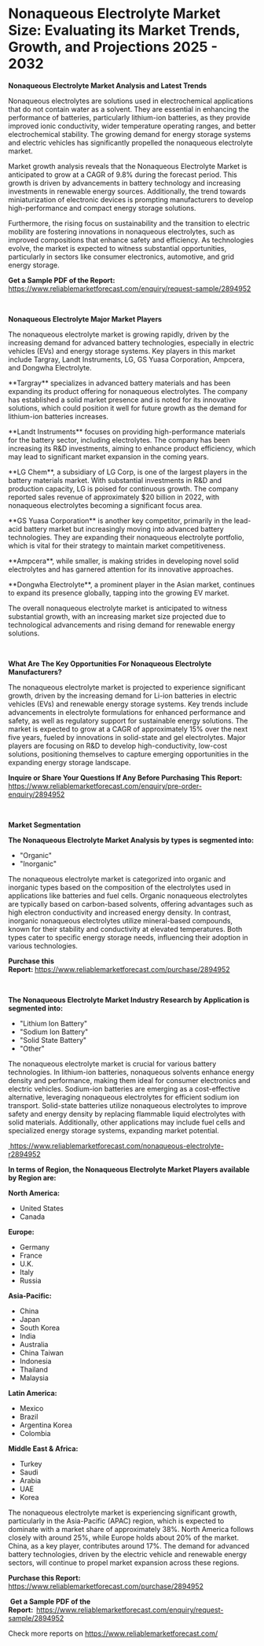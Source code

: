 <p><h1>Nonaqueous Electrolyte Market Size: Evaluating its Market Trends, Growth, and Projections 2025 - 2032</h1></p><p><strong>Nonaqueous Electrolyte Market Analysis and Latest Trends</strong></p>
<p><p>Nonaqueous electrolytes are solutions used in electrochemical applications that do not contain water as a solvent. They are essential in enhancing the performance of batteries, particularly lithium-ion batteries, as they provide improved ionic conductivity, wider temperature operating ranges, and better electrochemical stability. The growing demand for energy storage systems and electric vehicles has significantly propelled the nonaqueous electrolyte market.</p><p>Market growth analysis reveals that the Nonaqueous Electrolyte Market is anticipated to grow at a CAGR of 9.8% during the forecast period. This growth is driven by advancements in battery technology and increasing investments in renewable energy sources. Additionally, the trend towards miniaturization of electronic devices is prompting manufacturers to develop high-performance and compact energy storage solutions.</p><p>Furthermore, the rising focus on sustainability and the transition to electric mobility are fostering innovations in nonaqueous electrolytes, such as improved compositions that enhance safety and efficiency. As technologies evolve, the market is expected to witness substantial opportunities, particularly in sectors like consumer electronics, automotive, and grid energy storage.</p></p>
<p><strong>Get a Sample PDF of the Report:&nbsp;</strong> <a href="https://www.reliablemarketforecast.com/enquiry/request-sample/2894952?utm_campaign=3139&utm_medium=2&utm_source=Github&utm_content=ia&utm_term=15032025&utm_id=nonaqueous-electrolyte">https://www.reliablemarketforecast.com/enquiry/request-sample/2894952</a></p>
<p>&nbsp;</p>
<p><strong>Nonaqueous Electrolyte Major Market Players</strong></p>
<p><p>The nonaqueous electrolyte market is growing rapidly, driven by the increasing demand for advanced battery technologies, especially in electric vehicles (EVs) and energy storage systems. Key players in this market include Targray, Landt Instruments, LG, GS Yuasa Corporation, Ampcera, and Dongwha Electrolyte.</p><p>**Targray** specializes in advanced battery materials and has been expanding its product offering for nonaqueous electrolytes. The company has established a solid market presence and is noted for its innovative solutions, which could position it well for future growth as the demand for lithium-ion batteries increases.</p><p>**Landt Instruments** focuses on providing high-performance materials for the battery sector, including electrolytes. The company has been increasing its R&D investments, aiming to enhance product efficiency, which may lead to significant market expansion in the coming years.</p><p>**LG Chem**, a subsidiary of LG Corp, is one of the largest players in the battery materials market. With substantial investments in R&D and production capacity, LG is poised for continuous growth. The company reported sales revenue of approximately $20 billion in 2022, with nonaqueous electrolytes becoming a significant focus area.</p><p>**GS Yuasa Corporation** is another key competitor, primarily in the lead-acid battery market but increasingly moving into advanced battery technologies. They are expanding their nonaqueous electrolyte portfolio, which is vital for their strategy to maintain market competitiveness.</p><p>**Ampcera**, while smaller, is making strides in developing novel solid electrolytes and has garnered attention for its innovative approaches. </p><p>**Dongwha Electrolyte**, a prominent player in the Asian market, continues to expand its presence globally, tapping into the growing EV market.</p><p>The overall nonaqueous electrolyte market is anticipated to witness substantial growth, with an increasing market size projected due to technological advancements and rising demand for renewable energy solutions.</p></p>
<p>&nbsp;</p>
<p><strong>What Are The Key Opportunities For Nonaqueous Electrolyte Manufacturers?</strong></p>
<p><p>The nonaqueous electrolyte market is projected to experience significant growth, driven by the increasing demand for Li-ion batteries in electric vehicles (EVs) and renewable energy storage systems. Key trends include advancements in electrolyte formulations for enhanced performance and safety, as well as regulatory support for sustainable energy solutions. The market is expected to grow at a CAGR of approximately 15% over the next five years, fueled by innovations in solid-state and gel electrolytes. Major players are focusing on R&D to develop high-conductivity, low-cost solutions, positioning themselves to capture emerging opportunities in the expanding energy storage landscape.</p></p>
<p><strong>Inquire or Share Your Questions If Any Before Purchasing This Report:</strong> <a href="https://www.reliablemarketforecast.com/enquiry/pre-order-enquiry/2894952?utm_campaign=3139&utm_medium=2&utm_source=Github&utm_content=ia&utm_term=15032025&utm_id=nonaqueous-electrolyte">https://www.reliablemarketforecast.com/enquiry/pre-order-enquiry/2894952</a></p>
<p>&nbsp;</p>
<p><strong>Market Segmentation</strong></p>
<p><strong>The Nonaqueous Electrolyte Market Analysis by types is segmented into:</strong></p>
<p><ul><li>"Organic"</li><li>"Inorganic"</li></ul></p>
<p><p>The nonaqueous electrolyte market is categorized into organic and inorganic types based on the composition of the electrolytes used in applications like batteries and fuel cells. Organic nonaqueous electrolytes are typically based on carbon-based solvents, offering advantages such as high electron conductivity and increased energy density. In contrast, inorganic nonaqueous electrolytes utilize mineral-based compounds, known for their stability and conductivity at elevated temperatures. Both types cater to specific energy storage needs, influencing their adoption in various technologies.</p></p>
<p><strong>Purchase this Report:&nbsp;</strong><a href="https://www.reliablemarketforecast.com/purchase/2894952?utm_campaign=3139&utm_medium=2&utm_source=Github&utm_content=ia&utm_term=15032025&utm_id=nonaqueous-electrolyte">https://www.reliablemarketforecast.com/purchase/2894952</a></p>
<p>&nbsp;</p>
<p><strong>The Nonaqueous Electrolyte Market Industry Research by Application is segmented into:</strong></p>
<p><ul><li>"Lithium Ion Battery"</li><li>"Sodium Ion Battery"</li><li>"Solid State Battery"</li><li>"Other"</li></ul></p>
<p><p>The nonaqueous electrolyte market is crucial for various battery technologies. In lithium-ion batteries, nonaqueous solvents enhance energy density and performance, making them ideal for consumer electronics and electric vehicles. Sodium-ion batteries are emerging as a cost-effective alternative, leveraging nonaqueous electrolytes for efficient sodium ion transport. Solid-state batteries utilize nonaqueous electrolytes to improve safety and energy density by replacing flammable liquid electrolytes with solid materials. Additionally, other applications may include fuel cells and specialized energy storage systems, expanding market potential.</p></p>
<p><a href="https://www.reliablemarketforecast.com/nonaqueous-electrolyte-r2894952?utm_campaign=3139&utm_medium=2&utm_source=Github&utm_content=ia&utm_term=15032025&utm_id=nonaqueous-electrolyte">&nbsp;https://www.reliablemarketforecast.com/nonaqueous-electrolyte-r2894952</a></p>
<p><strong>In terms of Region, the Nonaqueous Electrolyte Market Players available by Region are:</strong></p>
<p>
    <p> <strong> North America: </strong>
        <ul>
            <li>United States</li>
            <li>Canada</li>
        </ul>
        </p> 
    <p> <strong> Europe: </strong>
        <ul>
            <li>Germany</li>
            <li>France</li>
            <li>U.K.</li>
            <li>Italy</li>
            <li>Russia</li>
        </ul>
        </p> 
    <p> <strong> Asia-Pacific: </strong>
        <ul>
            <li>China</li>
            <li>Japan</li>
            <li>South Korea</li>
            <li>India</li>
            <li>Australia</li>
            <li>China Taiwan</li>
            <li>Indonesia</li>
            <li>Thailand</li>
            <li>Malaysia</li>
        </ul>
        </p> 
    <p> <strong> Latin America: </strong>
        <ul>
            <li>Mexico</li>
            <li>Brazil</li>
            <li>Argentina Korea</li>
            <li>Colombia</li>
        </ul>
        </p> 
    <p> <strong> Middle East & Africa: </strong>
        <ul>
            <li>Turkey</li>
            <li>Saudi</li>
            <li>Arabia</li>
            <li>UAE</li>
            <li>Korea</li>
        </ul>
    </p>
    </p>
<p><p>The nonaqueous electrolyte market is experiencing significant growth, particularly in the Asia-Pacific (APAC) region, which is expected to dominate with a market share of approximately 38%. North America follows closely with around 25%, while Europe holds about 20% of the market. China, as a key player, contributes around 17%. The demand for advanced battery technologies, driven by the electric vehicle and renewable energy sectors, will continue to propel market expansion across these regions.</p></p>
<p><strong>Purchase this Report: </strong><a href="https://www.reliablemarketforecast.com/purchase/2894952?utm_campaign=3139&utm_medium=2&utm_source=Github&utm_content=ia&utm_term=15032025&utm_id=nonaqueous-electrolyte">https://www.reliablemarketforecast.com/purchase/2894952</a></p>
<p>&nbsp;<strong>Get a Sample PDF of the Report:&nbsp;&nbsp;</strong><a href="https://www.reliablemarketforecast.com/enquiry/request-sample/2894952?utm_campaign=3139&utm_medium=2&utm_source=Github&utm_content=ia&utm_term=15032025&utm_id=nonaqueous-electrolyte">https://www.reliablemarketforecast.com/enquiry/request-sample/2894952</a></p>
<p><strong></strong></p>
<p>Check more reports on <a href="https://www.reliablemarketforecast.com/?utm_campaign=3139&utm_medium=2&utm_source=Github&utm_content=ia&utm_term=15032025&utm_id=nonaqueous-electrolyte">https://www.reliablemarketforecast.com/</a></p>